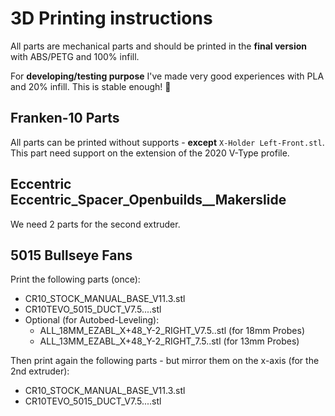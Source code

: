 # 3D Printing instructions

All parts are mechanical parts and should be printed in the **final version** with ABS/PETG and 100% infill.

For **developing/testing purpose** I've made very good experiences with PLA and 20% infill. This is stable enough! :grimacing:



## Franken-10 Parts

All parts can be printed without supports - **except** `X-Holder Left-Front.stl`.
This part need support on the extension of the 2020 V-Type profile.

## Eccentric Eccentric_Spacer_Openbuilds__Makerslide

We need 2 parts for the second extruder.

## 5015 Bullseye Fans

Print the following parts (once):
- CR10_STOCK_MANUAL_BASE_V11.3.stl
- CR10TEVO_5015_DUCT_V7.5....stl
- Optional (for Autobed-Leveling):
  - ALL_18MM_EZABL_X+48_Y-2_RIGHT_V7.5..stl (for 18mm Probes)
  - ALL_13MM_EZABL_X+48_Y-2_RIGHT_7.5..stl (for 13mm Probes)

Then print again the following parts - but mirror them on the x-axis (for the 2nd extruder):
- CR10_STOCK_MANUAL_BASE_V11.3.stl
- CR10TEVO_5015_DUCT_V7.5....stl
